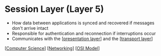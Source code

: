 # Session Layer (Layer 5)

- How data between applications is synced and recovered if messages don't arrive intact
- Responsible for authentication and reconnection if interruptions occur
- Communicates with the [[presentation layer]] and the [[transport layer]]

[[Computer Science]] [[Networking]] [[OSI Model]]

[//begin]: # "Autogenerated link references for markdown compatibility"
[presentation layer]: presentation-layer "Presentation Layer"
[transport layer]: transport-layer "Transport Layer (Layer 4)"
[Computer Science]: computer-science "Computer Science"
[Networking]: networking "Networking"
[OSI Model]: osi-model "OSI Model"
[//end]: # "Autogenerated link references"

